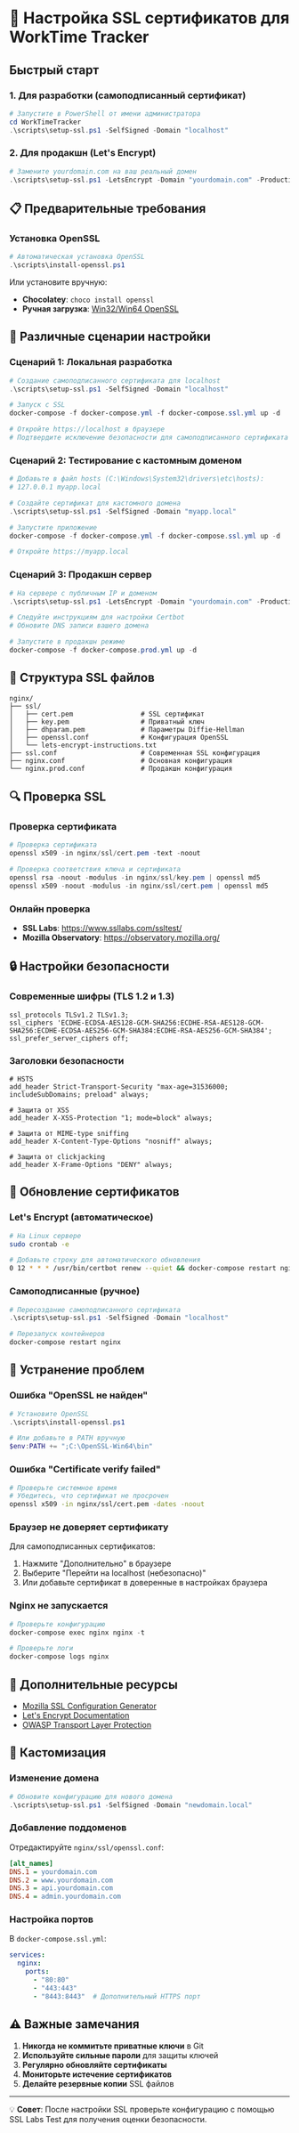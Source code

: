 # 🔐 Настройка SSL сертификатов для WorkTime Tracker

## Быстрый старт

### 1. Для разработки (самоподписанный сертификат)

```powershell
# Запустите в PowerShell от имени администратора
cd WorkTimeTracker
.\scripts\setup-ssl.ps1 -SelfSigned -Domain "localhost"
```

### 2. Для продакшн (Let's Encrypt)

```powershell
# Замените yourdomain.com на ваш реальный домен
.\scripts\setup-ssl.ps1 -LetsEncrypt -Domain "yourdomain.com" -Production
```

## 📋 Предварительные требования

### Установка OpenSSL

```powershell
# Автоматическая установка OpenSSL
.\scripts\install-openssl.ps1
```

Или установите вручную:
- **Chocolatey**: `choco install openssl`
- **Ручная загрузка**: [Win32/Win64 OpenSSL](https://slproweb.com/products/Win32OpenSSL.html)

## 🔧 Различные сценарии настройки

### Сценарий 1: Локальная разработка

```powershell
# Создание самоподписанного сертификата для localhost
.\scripts\setup-ssl.ps1 -SelfSigned -Domain "localhost"

# Запуск с SSL
docker-compose -f docker-compose.yml -f docker-compose.ssl.yml up -d

# Откройте https://localhost в браузере
# Подтвердите исключение безопасности для самоподписанного сертификата
```

### Сценарий 2: Тестирование с кастомным доменом

```powershell
# Добавьте в файл hosts (C:\Windows\System32\drivers\etc\hosts):
# 127.0.0.1 myapp.local

# Создайте сертификат для кастомного домена
.\scripts\setup-ssl.ps1 -SelfSigned -Domain "myapp.local"

# Запустите приложение
docker-compose -f docker-compose.yml -f docker-compose.ssl.yml up -d

# Откройте https://myapp.local
```

### Сценарий 3: Продакшн сервер

```powershell
# На сервере с публичным IP и доменом
.\scripts\setup-ssl.ps1 -LetsEncrypt -Domain "yourdomain.com" -Production

# Следуйте инструкциям для настройки Certbot
# Обновите DNS записи вашего домена

# Запустите в продакшн режиме
docker-compose -f docker-compose.prod.yml up -d
```

## 📁 Структура SSL файлов

```
nginx/
├── ssl/
│   ├── cert.pem                 # SSL сертификат
│   ├── key.pem                  # Приватный ключ
│   ├── dhparam.pem              # Параметры Diffie-Hellman
│   ├── openssl.conf             # Конфигурация OpenSSL
│   └── lets-encrypt-instructions.txt
├── ssl.conf                     # Современная SSL конфигурация
├── nginx.conf                   # Основная конфигурация
└── nginx.prod.conf              # Продакшн конфигурация
```

## 🔍 Проверка SSL

### Проверка сертификата

```powershell
# Проверка сертификата
openssl x509 -in nginx/ssl/cert.pem -text -noout

# Проверка соответствия ключа и сертификата
openssl rsa -noout -modulus -in nginx/ssl/key.pem | openssl md5
openssl x509 -noout -modulus -in nginx/ssl/cert.pem | openssl md5
```

### Онлайн проверка

- **SSL Labs**: https://www.ssllabs.com/ssltest/
- **Mozilla Observatory**: https://observatory.mozilla.org/

## 🔒 Настройки безопасности

### Современные шифры (TLS 1.2 и 1.3)

```nginx
ssl_protocols TLSv1.2 TLSv1.3;
ssl_ciphers 'ECDHE-ECDSA-AES128-GCM-SHA256:ECDHE-RSA-AES128-GCM-SHA256:ECDHE-ECDSA-AES256-GCM-SHA384:ECDHE-RSA-AES256-GCM-SHA384';
ssl_prefer_server_ciphers off;
```

### Заголовки безопасности

```nginx
# HSTS
add_header Strict-Transport-Security "max-age=31536000; includeSubDomains; preload" always;

# Защита от XSS
add_header X-XSS-Protection "1; mode=block" always;

# Защита от MIME-type sniffing
add_header X-Content-Type-Options "nosniff" always;

# Защита от clickjacking
add_header X-Frame-Options "DENY" always;
```

## 🔄 Обновление сертификатов

### Let's Encrypt (автоматическое)

```bash
# На Linux сервере
sudo crontab -e

# Добавьте строку для автоматического обновления
0 12 * * * /usr/bin/certbot renew --quiet && docker-compose restart nginx
```

### Самоподписанные (ручное)

```powershell
# Пересоздание самоподписанного сертификата
.\scripts\setup-ssl.ps1 -SelfSigned -Domain "localhost"

# Перезапуск контейнеров
docker-compose restart nginx
```

## 🚨 Устранение проблем

### Ошибка "OpenSSL не найден"

```powershell
# Установите OpenSSL
.\scripts\install-openssl.ps1

# Или добавьте в PATH вручную
$env:PATH += ";C:\OpenSSL-Win64\bin"
```

### Ошибка "Certificate verify failed"

```bash
# Проверьте системное время
# Убедитесь, что сертификат не просрочен
openssl x509 -in nginx/ssl/cert.pem -dates -noout
```

### Браузер не доверяет сертификату

Для самоподписанных сертификатов:
1. Нажмите "Дополнительно" в браузере
2. Выберите "Перейти на localhost (небезопасно)"
3. Или добавьте сертификат в доверенные в настройках браузера

### Nginx не запускается

```powershell
# Проверьте конфигурацию
docker-compose exec nginx nginx -t

# Проверьте логи
docker-compose logs nginx
```

## 📖 Дополнительные ресурсы

- [Mozilla SSL Configuration Generator](https://ssl-config.mozilla.org/)
- [Let's Encrypt Documentation](https://letsencrypt.org/docs/)
- [OWASP Transport Layer Protection](https://owasp.org/www-project-cheat-sheets/cheatsheets/Transport_Layer_Protection_Cheat_Sheet.html)

## 🔧 Кастомизация

### Изменение домена

```powershell
# Обновите конфигурацию для нового домена
.\scripts\setup-ssl.ps1 -SelfSigned -Domain "newdomain.local"
```

### Добавление поддоменов

Отредактируйте `nginx/ssl/openssl.conf`:

```ini
[alt_names]
DNS.1 = yourdomain.com
DNS.2 = www.yourdomain.com
DNS.3 = api.yourdomain.com
DNS.4 = admin.yourdomain.com
```

### Настройка портов

В `docker-compose.ssl.yml`:

```yaml
services:
  nginx:
    ports:
      - "80:80"
      - "443:443"
      - "8443:8443"  # Дополнительный HTTPS порт
```

## ⚠️ Важные замечания

1. **Никогда не коммитьте приватные ключи** в Git
2. **Используйте сильные пароли** для защиты ключей
3. **Регулярно обновляйте сертификаты** 
4. **Мониторьте истечение сертификатов**
5. **Делайте резервные копии** SSL файлов

---

💡 **Совет**: После настройки SSL проверьте конфигурацию с помощью SSL Labs Test для получения оценки безопасности. 